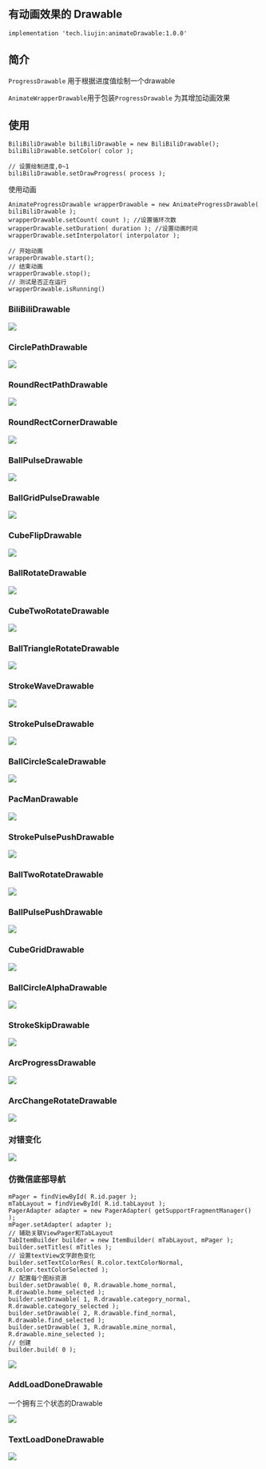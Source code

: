 
## 有动画效果的 Drawable

```
implementation 'tech.liujin:animateDrawable:1.0.0'
```

## 简介

`ProgressDrawable` 用于根据进度值绘制一个drawable

`AnimateWrapperDrawable`用于包装`ProgressDrawable` 为其增加动画效果

## 使用

```
BiliBiliDrawable biliBiliDrawable = new BiliBiliDrawable();
biliBiliDrawable.setColor( color );

// 设置绘制进度,0~1
biliBiliDrawable.setDrawProgress( process );
```

使用动画

```
AnimateProgressDrawable wrapperDrawable = new AnimateProgressDrawable( biliBiliDrawable );
wrapperDrawable.setCount( count ); //设置循环次数
wrapperDrawable.setDuration( duration ); //设置动画时间
wrapperDrawable.setInterpolator( interpolator ); 

// 开始动画
wrapperDrawable.start();
// 结束动画
wrapperDrawable.stop();
// 测试是否正在运行
wrapperDrawable.isRunning()
```

### BiliBiliDrawable

![](img/pic00.gif)



### CirclePathDrawable

![](img/pic01.gif)



### RoundRectPathDrawable

![](img/pic02.gif)



### RoundRectCornerDrawable

![](img/pic03.gif)



### BallPulseDrawable

![](img/pic04.gif)



### BallGridPulseDrawable

![](img/pic05.gif)



### CubeFlipDrawable

![](img/pic06.gif)



### BallRotateDrawable

![](img/pic07.gif)



### CubeTwoRotateDrawable

![](img/pic08.gif)



### BallTriangleRotateDrawable

![](img/pic09.gif)



### StrokeWaveDrawable

![](img/pic10.gif)



### StrokePulseDrawable

![](img/pic11.gif)



### BallCircleScaleDrawable

![](img/pic12.gif)



### PacManDrawable

![](img/pic13.gif)



### StrokePulsePushDrawable

![](img/pic14.gif)



### BallTwoRotateDrawable

![](img/pic15.gif)



### BallPulsePushDrawable

![](img/pic16.gif)



### CubeGridDrawable

![](img/pic17.gif)



### BallCircleAlphaDrawable

![](img/pic18.gif)



### StrokeSkipDrawable

![](img/pic20.gif)



### ArcProgressDrawable

![](img/pic22.gif)



### ArcChangeRotateDrawable

![](img/pic23.gif)



### 对错变化

![](img/pic26.gif)



### 仿微信底部导航

```
mPager = findViewById( R.id.pager );
mTabLayout = findViewById( R.id.tabLayout );
PagerAdapter adapter = new PagerAdapter( getSupportFragmentManager() );
mPager.setAdapter( adapter );
// 辅助关联ViewPager和TabLayout
TabItemBuilder builder = new ItemBuilder( mTabLayout, mPager );
builder.setTitles( mTitles );
// 设置textView文字颜色变化
builder.setTextColorRes( R.color.textColorNormal, R.color.textColorSelected );
// 配置每个图标资源
builder.setDrawable( 0, R.drawable.home_normal, R.drawable.home_selected );
builder.setDrawable( 1, R.drawable.category_normal, R.drawable.category_selected );
builder.setDrawable( 2, R.drawable.find_normal, R.drawable.find_selected );
builder.setDrawable( 3, R.drawable.mine_normal, R.drawable.mine_selected );
// 创建
builder.build( 0 );
```

![](img/pic19.gif)



### AddLoadDoneDrawable

一个拥有三个状态的Drawable

![](img/pic24.gif)



### TextLoadDoneDrawable

![](img/pic25.gif)



